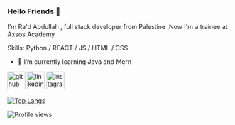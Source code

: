 ### Hello Friends 👋 
I'm Ra'd Abdullah , full stack developer from Palestine ,Now I'm a trainee at Axsos Academy

Skills: Python / REACT / JS / HTML / CSS

- 🌱 I’m currently learning Java and Mern 


[<img src='https://cdn.jsdelivr.net/npm/simple-icons@3.0.1/icons/github.svg' alt='github' height='40'>](https://github.com/RadAbdullah73)  [<img src='https://cdn.jsdelivr.net/npm/simple-icons@3.0.1/icons/linkedin.svg' alt='linkedin' height='40'>](https://www.linkedin.com/in/ra-d-abdullah-2b60b0254//)  [<img src='https://cdn.jsdelivr.net/npm/simple-icons@3.0.1/icons/instagram.svg' alt='instagram' height='40'>](https://www.instagram.com/ra.d_73/)  

[![Top Langs](https://github-readme-stats.vercel.app/api/top-langs/?username=RadAbdullah73)](https://github.com/anuraghazra/github-readme-stats)


![Profile views](https://gpvc.arturio.dev/RadAbdullah73)  

